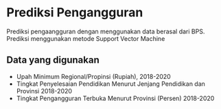 # Prediksi Pengangguran
Prediksi pengaangguran dengan menggunakan data berasal dari BPS. Prediksi menggunakan metode Support Vector Machine

## Data yang digunakan 
* Upah Minimum Regional/Propinsi (Rupiah), 2018-2020 
* Tingkat Penyelesaian Pendidikan Menurut Jenjang Pendidikan dan Provinsi 2018-2020
* Tingkat Pengangguran Terbuka Menurut Provinsi (Persen) 2018-2020

